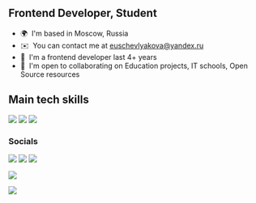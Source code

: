 Frontend Developer, Student
---------------------------

*   🌍  I'm based in Moscow, Russia
*   ✉️  You can contact me at [euschevlyakova@yandex.ru](mailto:euschevlyakova@yandex.ru)
*   🧠  I'm a frontend developer last 4+ years
*   🤝  I'm open to collaborating on Education projects, IT schools, Open Source resources

## Main tech skills 

![](https://img.shields.io/badge/JavaScript-F7DF1E?style=for-the-badge&logo=javascript&logoColor=black)
![](https://img.shields.io/badge/TypeScript-4B275F?style=for-the-badge&logo=typescript&logoColor=white)
![](https://img.shields.io/badge/React-CC342D?style=for-the-badge&logo=react&logoColor=white)
                    
### Socials
                  
<p align="left">
<a href="https://t.me/eshevlyakova" target="_blank" rel="noreferrer"><img src="https://img.shields.io/badge/telegram-29477F?style=for-the-badge&logo=telegram" /></a>
<a href="https://www.linkedin.com/in/eshevlyakova/" target="_blank" rel="noreferrer"><img src="https://img.shields.io/badge/linkedin-blue?style=for-the-badge&logo=linkedin" /></a>
<a href="https://career.habr.com/evgenia-shevlyakova" target="_blank" rel="noreferrer"><img src="https://img.shields.io/badge/habr_career-062170?style=for-the-badge&logo=habr" /></a>
</p>


<a href="http://www.github.com/eshevlyakova"><img src="https://github-readme-streak-stats.herokuapp.com/?user=eshevlyakova&stroke=ffffff&background=1c1917&ring=0891b2&fire=0891b2&currStreakNum=ffffff&currStreakLabel=0891b2&sideNums=ffffff&sideLabels=ffffff&dates=ffffff&hide_border=true" /></a>

[![](https://visitcount.itsvg.in/api?id=eshevlyakova&label=Profile%20Views&color=11&icon=0&pretty=false)](https://visitcount.itsvg.in)
